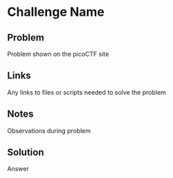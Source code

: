 # Challenge Name

## Problem

Problem shown on the picoCTF site

## Links

Any links to files or scripts needed to solve the problem

## Notes

Observations during problem

## Solution

Answer
